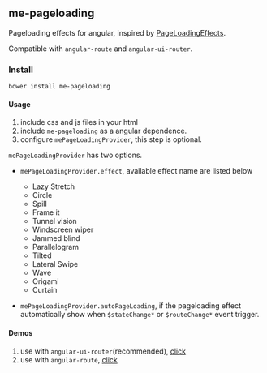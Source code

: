 ## me-pageloading

Pageloading effects for angular, inspired by [PageLoadingEffects](https://github.com/codrops/PageLoadingEffects).

Compatible with `angular-route` and `angular-ui-router`.

### Install

    bower install me-pageloading

#### Usage
1. include css and js files in your html
2. include `me-pageloading` as a angular dependence.
3. configure `mePageLoadingProvider`, this step is optional.

`mePageLoadingProvider` has two options.

- `mePageLoadingProvider.effect`, available effect name are listed below

    - Lazy Stretch
    - Circle
    - Spill
    - Frame it
    - Tunnel vision
    - Windscreen wiper
    - Jammed blind
    - Parallelogram
    - Tilted
    - Lateral Swipe
    - Wave
    - Origami
    - Curtain
- `mePageLoadingProvider.autoPageLoading`, if the pageloading effect automatically show when `$stateChange*` or `$routeChange*` event trigger.

#### Demos
1. use with `angular-ui-router`(recommended), [click](http://pageloading.angularjs.club/angular-ui-router.html)
2. use with `angular-route`, [click](http://pageloading.angularjs.club/angular-route.html)
